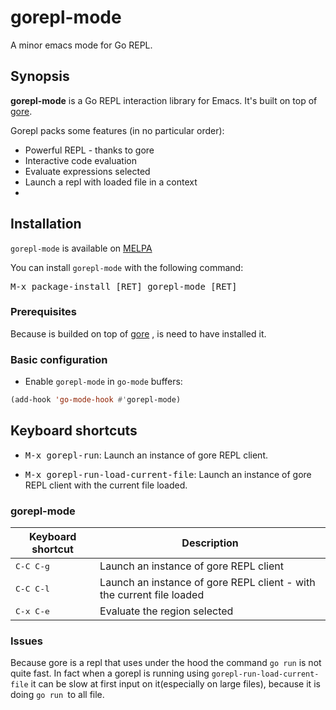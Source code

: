 # gorepl-mode
A minor emacs mode for Go REPL.


## Synopsis
**gorepl-mode** is a Go REPL interaction library for Emacs. It's built on top of
[gore](https://github.com/motemen/gore). 


Gorepl packs some features (in no particular order):

* Powerful REPL - thanks to gore
* Interactive code evaluation
* Evaluate expressions selected
* Launch a repl with loaded file in a context 
* 
## Installation

`gorepl-mode` is available on [MELPA](http://melpa.org) 

You can install `gorepl-mode` with the following command:

<kbd>M-x package-install [RET] gorepl-mode [RET]</kbd>


### Prerequisites

Because is builded on top of [gore](https://github.com/motemen/gore) , is need to have installed it.

### Basic configuration

* Enable `gorepl-mode` in `go-mode` buffers:

```el
(add-hook 'go-mode-hook #'gorepl-mode)
```

## Keyboard shortcuts

* <kbd>M-x gorepl-run</kbd>: Launch an instance of gore REPL client.
    
* <kbd>M-x gorepl-run-load-current-file</kbd>: Launch an instance of gore REPL client with the current file loaded.

### gorepl-mode

Keyboard shortcut                    | Description
-------------------------------------|-------------------------------
<kbd>C-C C-g</kbd>                   | Launch an instance of gore REPL client
<kbd>C-C C-l</kbd>                   | Launch an instance of gore REPL client - with the current file loaded
<kbd>C-x C-e</kbd>                   | Evaluate the region selected 

### Issues

Because gore is a repl that uses under the hood the command `go run` is not quite fast. In fact when a gorepl is running using `gorepl-run-load-current-file` it can be slow at first input on it(especially on large files), because it is doing `go run `to all file.
